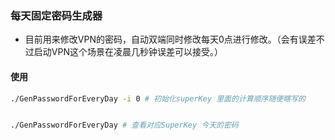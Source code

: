 ### 每天固定密码生成器 

* 目前用来修改VPN的密码，自动双端同时修改每天0点进行修改。（会有误差不过启动VPN这个场景在凌晨几秒钟误差可以接受。）




#### 使用 

```bash
./GenPasswordForEveryDay -i 0 # 初始化superKey 里面的计算顺序随便瞎写的


./GenPasswordForEveryDay # 查看对应SuperKey 今天的密码

```